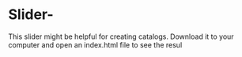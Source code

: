 # Slider-
This slider might be helpful for creating catalogs. 
Download it to your computer and open an index.html file to see the resul
